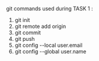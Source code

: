 git commands used during TASK 1 : 
1. git init
2. git remote add origin 
3. git commit
4. git push 
5. git config --local user.email <email>
6. git config --global user.name <name>

